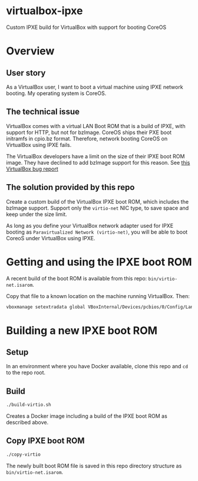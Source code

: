 # virtualbox-ipxe
Custom IPXE build for VirtualBox with support for booting CoreOS

# Overview

## User story

As a VirtualBox user, I want to boot a virtual machine using IPXE network booting. My operating system is CoreOS.

## The technical issue

VirtualBox comes with a virtual LAN Boot ROM that is a build of IPXE, with support for HTTP, but not for bzImage.
CoreOS ships their PXE boot initramfs in cpio.bz format.
Therefore, network booting CoreOS on VirtualBox using IPXE fails.

The VirtualBox developers have a limit on the size of their IPXE boot ROM image. 
They have declined to add bzImage support for this reason.
See [this VirtualBox bug report](https://www.virtualbox.org/ticket/15159)

## The solution provided by this repo

Create a custom build of the VirtualBox IPXE boot ROM, which includes the bzImage support.
Support only the `virtio-net` NIC type, to save space and keep under the size limit.

As long as you define your VirtualBox network adapter used for IPXE booting as `Paravirtualized Network (virtio-net)`, you will be able to boot CoreoS under VirtualBox using IPXE.

# Getting and using the IPXE boot ROM

A recent build of the boot ROM is available from this repo: `bin/virtio-net.isarom`. 

Copy that file to a known location on the machine running VirtualBox. Then:

```bash
vboxmanage setextradata global VBoxInternal/Devices/pcbios/0/Config/LanBootRom <absolute-path>/virtio-net.isarom
```

# Building a new IPXE boot ROM

## Setup

In an environment where you have Docker available, clone this repo and `cd` to the repo root.

## Build

```bash
./build-virtio.sh
```

Creates a Docker image including a build of the IPXE boot ROM as described above.

## Copy IPXE boot ROM

```bash
./copy-virtio
```

The newly built boot ROM file is saved in this repo directory structure as `bin/virtio-net.isarom`.
